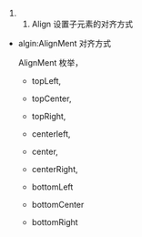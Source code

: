1. 1. Align 设置子元素的对齐方式

+ algin:AlignMent 对齐方式

   AlignMent 枚举，
   
   + topLeft,
   
   + topCenter,
   
   + topRight,
   
   + centerleft,
   
   + center,
   
   + centerRight,

   + bottomLeft

   + bottomCenter

   + bottomRight